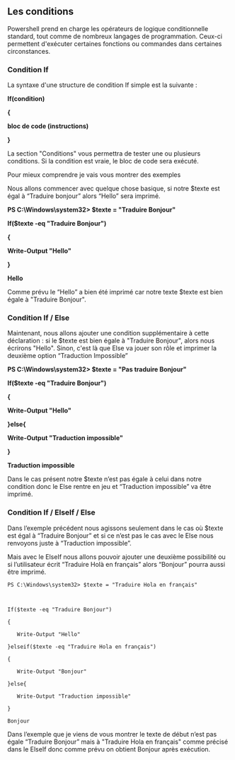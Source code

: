 ## Les conditions 

 

Powershell prend en charge les opérateurs de logique conditionnelle standard, tout comme de nombreux langages de programmation. Ceux-ci permettent d'exécuter certaines fonctions ou commandes dans certaines circonstances. 

### Condition If 

 

La syntaxe d'une structure de condition If simple est la suivante : 

__If(condition)__  

__{__  

  __bloc de code (instructions)__ 

__}__ 

La section "Conditions" vous permettra de tester une ou plusieurs conditions. Si la condition est vraie, le bloc de code sera exécuté. 

 

Pour mieux comprendre je vais vous montrer des exemples 

Nous allons commencer avec quelque chose basique, si notre $texte est égal à “Traduire bonjour” alors “Hello” sera imprimé. 

__PS C:\Windows\system32> $texte = "Traduire Bonjour"__ 

__If($texte -eq "Traduire Bonjour")__

__{__  

  __Write-Output "Hello"__ 

__}__ 

__Hello__ 

Comme prévu le “Hello” a bien été imprimé car notre texte $texte est bien égale à "Traduire Bonjour". 

 

### Condition If / Else 

Maintenant, nous allons ajouter une condition supplémentaire à cette déclaration : si le $texte est bien égale à "Traduire Bonjour", alors nous écrirons "Hello". Sinon, c'est là que Else va jouer son rôle et imprimer la deuxième option “Traduction Impossible” 

__PS C:\Windows\system32> $texte = "Pas traduire Bonjour"__ 

  
__If($texte -eq "Traduire Bonjour")__  

__{__  

  __Write-Output "Hello"__ 

__}else{__ 

  __Write-Output "Traduction impossible"__ 

__}__ 

__Traduction impossible__ 

 

Dans le cas présent notre $texte n’est pas égale à celui dans notre condition donc le Else rentre en jeu et “Traduction impossible” va être imprimé. 

### Condition If / ElseIf / Else 

Dans l’exemple précédent nous agissons seulement dans le cas où $texte est égal à “Traduire Bonjour” et si ce n’est pas le cas avec le Else nous renvoyons juste à “Traduction impossible”. 

Mais avec le ElseIf nous allons pouvoir ajouter une deuxième possibilité ou si l’utilisateur écrit “Traduire Holà en français” alors “Bonjour” pourra aussi être imprimé. 

```
PS C:\Windows\system32> $texte = "Traduire Hola en français" 

 

If($texte -eq "Traduire Bonjour") 

{ 

   Write-Output "Hello" 

}elseif($texte -eq "Traduire Hola en français") 

{ 

   Write-Output "Bonjour" 

}else{ 

   Write-Output "Traduction impossible" 

} 

Bonjour 
```

Dans l’exemple que je viens de vous montrer le texte de début n’est pas égale “Traduire Bonjour” mais à "Traduire Hola en français" comme précisé dans le ElseIf donc comme prévu on obtient Bonjour après exécution. 

